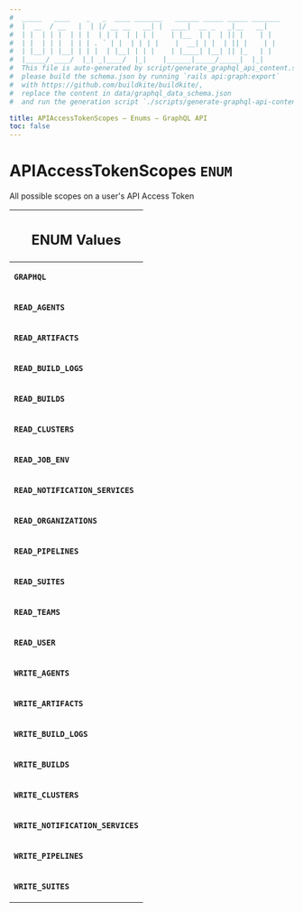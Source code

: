 ```yaml
---
#  _____   ____    _   _  ____ _______   ______ _____ _____ _______
#  |  __  / __   |  | |/ __ __   __| |  ____|  __ _   _|__   __|
#  | |  | | |  | | |  | | |  | | | |    | |__  | |  | || |    | |
#  | |  | | |  | | | . ` | |  | | | |    |  __| | |  | || |    | |
#  | |__| | |__| | | |  | |__| | | |    | |____| |__| || |_   | |
#  |_____/ ____/  |_| _|____/  |_|    |______|_____/_____|  |_|
#  This file is auto-generated by script/generate_graphql_api_content.sh,
#  please build the schema.json by running `rails api:graph:export`
#  with https://github.com/buildkite/buildkite/,
#  replace the content in data/graphql_data_schema.json
#  and run the generation script `./scripts/generate-graphql-api-content.sh`.

title: APIAccessTokenScopes – Enums – GraphQL API
toc: false
---
```

<!-- vale off -->
<h1 class="has-pills" data-algolia-exclude>
  APIAccessTokenScopes
  <span class="pill pill--enum pill--normal-case pill--large"><code>ENUM</code></span>
</h1>
<!-- vale on -->


All possible scopes on a user's API Access Token









<table class="responsive-table responsive-table--single-column-rows">
  <thead>
    <th>
      <h2 data-algolia-exclude>ENUM Values</h2>
    </th>
  </thead>
  <tbody>
    <tr><td><p><strong><code>GRAPHQL</code></strong></p></td></tr><tr><td><p><strong><code>READ_AGENTS</code></strong></p></td></tr><tr><td><p><strong><code>READ_ARTIFACTS</code></strong></p></td></tr><tr><td><p><strong><code>READ_BUILD_LOGS</code></strong></p></td></tr><tr><td><p><strong><code>READ_BUILDS</code></strong></p></td></tr><tr><td><p><strong><code>READ_CLUSTERS</code></strong></p></td></tr><tr><td><p><strong><code>READ_JOB_ENV</code></strong></p></td></tr><tr><td><p><strong><code>READ_NOTIFICATION_SERVICES</code></strong></p></td></tr><tr><td><p><strong><code>READ_ORGANIZATIONS</code></strong></p></td></tr><tr><td><p><strong><code>READ_PIPELINES</code></strong></p></td></tr><tr><td><p><strong><code>READ_SUITES</code></strong></p></td></tr><tr><td><p><strong><code>READ_TEAMS</code></strong></p></td></tr><tr><td><p><strong><code>READ_USER</code></strong></p></td></tr><tr><td><p><strong><code>WRITE_AGENTS</code></strong></p></td></tr><tr><td><p><strong><code>WRITE_ARTIFACTS</code></strong></p></td></tr><tr><td><p><strong><code>WRITE_BUILD_LOGS</code></strong></p></td></tr><tr><td><p><strong><code>WRITE_BUILDS</code></strong></p></td></tr><tr><td><p><strong><code>WRITE_CLUSTERS</code></strong></p></td></tr><tr><td><p><strong><code>WRITE_NOTIFICATION_SERVICES</code></strong></p></td></tr><tr><td><p><strong><code>WRITE_PIPELINES</code></strong></p></td></tr><tr><td><p><strong><code>WRITE_SUITES</code></strong></p></td></tr>
  </tbody>
</table>
